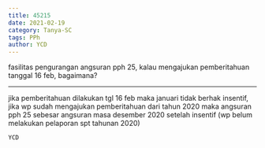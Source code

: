 ```yaml
---
title: 45215
date: 2021-02-19
category: Tanya-SC
tags: PPh
author: YCD
---
```


fasilitas pengurangan angsuran pph 25, kalau mengajukan pemberitahuan tanggal 16 feb, bagaimana?

---

jika pemberitahuan dilakukan tgl 16 feb maka januari tidak berhak insentif, jika wp sudah mengajukan pemberitahuan dari tahun 2020 maka angsuran pph 25 sebesar angsuran masa desember 2020 setelah insentif (wp belum melakukan pelaporan spt tahunan 2020)

`YCD`
